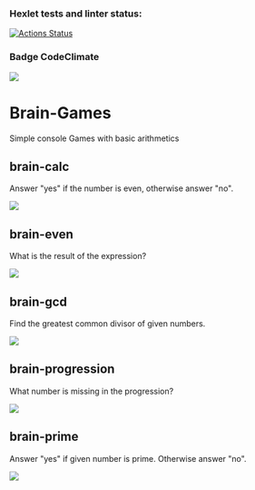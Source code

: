 ### Hexlet tests and linter status:
[![Actions Status](https://github.com/Polina2603/frontend-project-44/workflows/hexlet-check/badge.svg)](https://github.com/Polina2603/frontend-project-44/actions) <br>
### Badge CodeClimate
<a href="https://codeclimate.com/github/Polina2603/frontend-project-44/maintainability"><img src="https://api.codeclimate.com/v1/badges/9546574537b5421ee76c/maintainability" /></a>
<h1>Brain-Games</h1>
<p>Simple console Games with basic arithmetics</p>
<h2>brain-calc</h2>
<p>Answer "yes" if the number is even, otherwise answer "no".</p>
<a href="https://asciinema.org/a/YncJNbdQpanrAWCv2eA1teVar" target="_blank"><img src="https://asciinema.org/a/YncJNbdQpanrAWCv2eA1teVar.svg" /></a>
<h2>brain-even</h2>
<p>What is the result of the expression?</p>
<a href="https://asciinema.org/a/ut8oqDZFLRLh0JPGnwIliThep" target="_blank"><img src="https://asciinema.org/a/ut8oqDZFLRLh0JPGnwIliThep.svg" /></a>
<h2>brain-gcd</h2>
<p>Find the greatest common divisor of given numbers.</p>
<a href="https://asciinema.org/a/ozg0CS2QHmDWSaOkgfnd4ON5R" target="_blank"><img src="https://asciinema.org/a/ozg0CS2QHmDWSaOkgfnd4ON5R.svg" /></a>
<h2>brain-progression</h2>
<p>What number is missing in the progression?</p>
<a href="https://asciinema.org/a/eFxLSmUDujv3p57SrEqZOWmLP" target="_blank"><img src="https://asciinema.org/a/eFxLSmUDujv3p57SrEqZOWmLP.svg" /></a>
<h2>brain-prime</h2>
<p>Answer "yes" if given number is prime. Otherwise answer "no".</p>
<a href="https://asciinema.org/a/tZAqm2wA1KVH1OwGcZ0UMy1VN" target="_blank"><img src="https://asciinema.org/a/tZAqm2wA1KVH1OwGcZ0UMy1VN.svg" /></a>